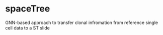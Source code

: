 spaceTree 
==============================

GNN-based approach to transfer clonal infromation from reference single cell data to a ST slide


